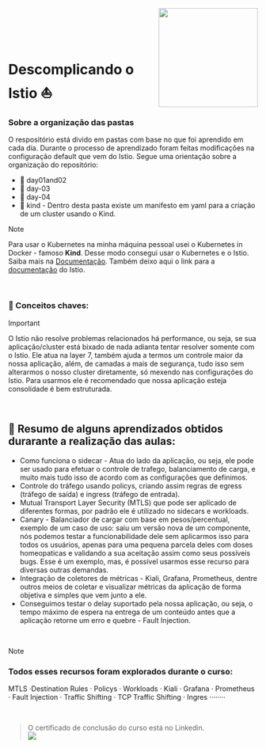 
<img align="right" src="https://github.com/user-attachments/assets/1c105e80-a49b-4670-b643-9fdbdbca4465" width="200"> 
</br></br></br></br>

# Descomplicando o Istio  ⛵

### Sobre a organização das pastas 
O respositório está divido em pastas com base no que foi aprendido em cada dia. Durante o processo de aprendizado foram feitas modificações na configuração default que vem do Istio. Segue uma orientação sobre a organização do repositório:  
- 📁 day01and02
- 📁 day-03
- 📁 day-04
- 📁 kind - Dentro desta pasta existe um manifesto em yaml para a criação de um cluster usando o Kind. 


> [!NOTE]
> Para usar o Kubernetes na minha máquina pessoal usei o Kubernetes in Docker - famoso **Kind**. Desse modo consegui usar o Kubernetes e o Istio.
> Saiba mais na [Documentação](https://kind.sigs.k8s.io/).
> Também deixo aqui o link para a [documentação](https://istio.io/latest/docs/setup/getting-started/#download) do Istio.
</br>

### 🔑 Conceitos chaves: 
> [!IMPORTANT]
> O Istio não resolve problemas relacionados há performance, ou seja, se sua aplicação/cluster está bixado de nada adianta tentar resolver somente com o Istio. Ele atua na layer 7, também ajuda a termos um controle maior da nossa aplicação, além, de camadas a mais de segurança, tudo isso sem alterarmos o nosso cluster diretamente, só mexendo nas configurações do Istio. Para usarmos ele é recomendado que nossa aplicação esteja consolidade é bem estruturada. 
</br>

## 📜  Resumo de alguns aprendizados obtidos durarante a realização das aulas:
- Como funciona o sidecar - Atua do lado da aplicação, ou seja, ele pode ser usado para efetuar o controle de trafego, balanciamento de carga, e muito mais tudo isso de acordo com as configurações que definimos. 
- Controle do tráfego usando policys, criando assim regras de egress (tráfego de saída) e ingress (tráfego de entrada).
- Mutual Transport Layer Security (MTLS) que pode ser aplicado de diferentes formas, por padrão ele é utilizado no sidecars e workloads.
- Canary - Balanciador de cargar com base em pesos/percentual, exemplo de um caso de uso: saiu um versão nova de um componente, nós podemos testar a funcionabilidade dele sem aplicarmos isso para todos os usuários, apenas para uma pequena parcela deles com doses homeopaticas e validando a sua aceitação assim como seus possíveis bugs. Esse é um exemplo, mas, é possível usarmos esse recurso para diversas outras demandas.
- Integração de coletores de métricas - Kiali, Grafana, Prometheus, dentre outros meios de coletar e visualizar métricas da aplicação de forma objetiva e simples que vem junto a ele.
- Conseguimos testar o delay suportado pela nossa aplicação, ou seja, o tempo máximo de espera na entrega de um conteúdo antes que a aplicação retorne um erro e quebre - Fault Injection. 
<br>

> [!NOTE]
> ### Todos esses recursos foram explorados durante o curso:
>  MTLS ·Destination Rules · Policys · Workloads · Kiali · Grafana · Prometheus · Fault Injection · Traffic Shifting · TCP Traffic Shifting · Ingres ········

</br>

> O certificado de conclusão do curso está no Linkedin.
> </br>
> <a href="https://www.linkedin.com/in/-ribeiro/details/certifications/" target="_blank"><img loading="lazy" src="https://img.shields.io/badge/-LinkedIn-%230077B5?style=for-the-badge&logo=linkedin&logoColor=white" target="_blank"></a>   
